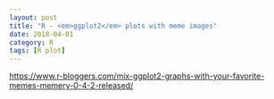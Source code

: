 ```yaml
---
layout: post
title: "R - <em>ggplot2</em> plots with meme images"
date: 2018-04-01
category: R
tags: [R plot]
---
```


https://www.r-bloggers.com/mix-ggplot2-graphs-with-your-favorite-memes-memery-0-4-2-released/

